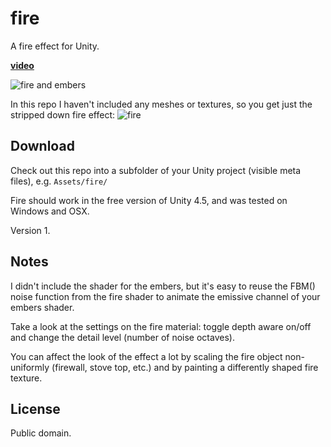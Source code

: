 fire
====

A fire effect for Unity.

**[video](http://robert.cupisz.eu/post/76961991149/fire)**

![fire and embers](https://dl.dropboxusercontent.com/u/2264982/FireAndEmbers/fireandembers.png)

In this repo I haven't included any meshes or textures, so you get just the stripped down fire effect:
![fire](https://dl.dropboxusercontent.com/u/2264982/FireAndEmbers/fire.png)


Download
--------
Check out this repo into a subfolder of your Unity project (visible meta files), e.g. `Assets/fire/`

Fire should work in the free version of Unity 4.5, and was tested on Windows and OSX.

Version 1.


Notes
-----
I didn't include the shader for the embers, but it's easy to reuse the FBM() noise function from the fire shader to animate the emissive channel of your embers shader.

Take a look at the settings on the fire material: toggle depth aware on/off and change the detail level (number of noise octaves).

You can affect the look of the effect a lot by scaling the fire object non-uniformly (firewall, stove top, etc.) and by painting a differently shaped fire texture.

License
-------
Public domain.
